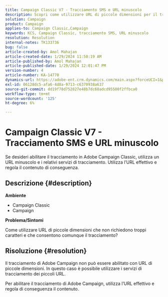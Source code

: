 ```yaml
---
title: Campaign Classic V7 - Tracciamento SMS e URL minuscolo
description: Scopri come utilizzare URL di piccole dimensioni per il tracciamento in Adobe Campaign Classic v7.
solution: Campaign
product: Campaign
applies-to: Campaign Classic,Campaign
keywords: KCS, Campaign Classic, tracciamento SMS, URL minuscolo
resolution: Resolution
internal-notes: TK133736
bug: false
article-created-by: Amol Mahajan
article-created-date: 1/29/2024 11:50:19 AM
article-published-by: Amol Mahajan
article-published-date: 1/29/2024 12:01:47 PM
version-number: 4
article-number: KA-14770
dynamics-url: https://adobe-ent.crm.dynamics.com/main.aspx?forceUCI=1&pagetype=entityrecord&etn=knowledgearticle&id=6851d290-9cbe-ee11-9079-6045bd0061cb
exl-id: 06128dc5-afa6-4d8a-9713-c6370938a637
source-git-commit: dd19f78d752827e48b7dc68adcd95500f2ffbca0
workflow-type: tm+mt
source-wordcount: '125'
ht-degree: 6%

---
```


# Campaign Classic V7 - Tracciamento SMS e URL minuscolo


Se desideri abilitare il tracciamento in Adobe Campaign Classic, utilizza un URL minuscolo e i relativi servizi di tracciamento. Utilizza l’URL effettivo e regola il contenuto di conseguenza.

## Descrizione {#description}


<b>Ambiente</b>

- Campaign Classic
- Campaign




<b>Problema/Sintomi</b>

Come utilizzare URL di piccole dimensioni che non richiedono troppi caratteri e che consentono comunque il tracciamento?


## Risoluzione {#resolution}


Il tracciamento di Adobe Campaign non può essere abilitato con URL di piccole dimensioni. In questo caso è possibile utilizzare i servizi di tracciamento dei piccoli URL.

Per abilitare il tracciamento di Adobe Campaign, utilizza l’URL effettivo e regola di conseguenza il contenuto.
